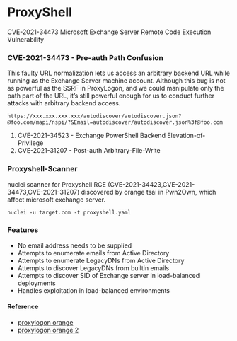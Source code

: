 # ProxyShell
CVE-2021-34473 Microsoft Exchange Server Remote Code Execution Vulnerability



### CVE-2021-34473 - Pre-auth Path Confusion
This faulty URL normalization lets us access an arbitrary backend URL while running as the Exchange Server machine account. Although this bug is not as powerful as the SSRF in ProxyLogon, and we could manipulate only the path part of the URL, it’s still powerful enough for us to conduct further attacks with arbitrary backend access.
```
https://xxx.xxx.xxx.xxx/autodiscover/autodiscover.json?@foo.com/mapi/nspi/?&Email=autodiscover/autodiscover.json%3f@foo.com
```

1) CVE-2021-34523 - Exchange PowerShell Backend Elevation-of-Privilege
2) CVE-2021-31207 - Post-auth Arbitrary-File-Write





### Proxyshell-Scanner
nuclei scanner for Proxyshell RCE (CVE-2021-34423,CVE-2021-34473,CVE-2021-31207) discovered by orange tsai in Pwn2Own, which affect microsoft exchange server.
```
nuclei -u target.com -t proxyshell.yaml
```




### Features
* No email address needs to be supplied
* Attempts to enumerate emails from Active Directory
* Attempts to enumerate LegacyDNs from Active Directory
* Attempts to discover LegacyDNs from builtin emails
* Attempts to discover SID of Exchange server in load-balanced deployments
* Handles exploitation in load-balanced environments



#### Reference
* [proxylogon orange](https://blog.orange.tw/2021/08/proxylogon-a-new-attack-surface-on-ms-exchange-part-1.html)
* [proxylogon orange 2](https://blog.orange.tw/2021/08/proxyoracle-a-new-attack-surface-on-ms-exchange-part-2.html)

